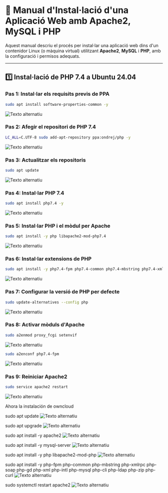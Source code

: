 # 📘 Manual d'Instal·lació d'una Aplicació Web amb Apache2, MySQL i PHP

Aquest manual descriu el procés per instal·lar una aplicació web dins d'un contenidor Linux (o màquina virtual) utilitzant **Apache2**, **MySQL** i **PHP**, amb la configuració i permisos adequats.

---

## 1️⃣ Instal·lació de PHP 7.4 a Ubuntu 24.04

### Pas 1: Instal·lar els requisits previs de PPA

```bash
sudo apt install software-properties-common -y
```

![Texto alternatiu](1.png)

### Pas 2: Afegir el repositori de PHP 7.4

```bash
LC_ALL=C.UTF-8 sudo add-apt-repository ppa:ondrej/php -y
```

![Texto alternatiu](2.png)

### Pas 3: Actualitzar els repositoris

```bash
sudo apt update
```

![Texto alternatiu](3.png)

### Pas 4: Instal·lar PHP 7.4

```bash
sudo apt install php7.4 -y
```

![Texto alternatiu](4.png)

### Pas 5: Instal·lar PHP i el mòdul per Apache

```bash
sudo apt install -y php libapache2-mod-php7.4
```

![Texto alternatiu](5.png)

### Pas 6: Instal·lar extensions de PHP

```bash
sudo apt install -y php7.4-fpm php7.4-common php7.4-mbstring php7.4-xmlrpc php7.4-soap php7.4-gd php7.4-xml php7.4-intl php7.4-mysql php7.4-cli php7.4-ldap php7.4-zip php7.4-curl
```

![Texto alternatiu](6.png)

### Pas 7: Configurar la versió de PHP per defecte

```bash
sudo update-alternatives --config php
```

![Texto alternatiu](7.png)

### Pas 8: Activar mòduls d'Apache

```bash
sudo a2enmod proxy_fcgi setenvif
```

![Texto alternatiu](8.png)

```bash
sudo a2enconf php7.4-fpm
```

![Texto alternatiu](f.png)

### Pas 9: Reiniciar Apache2

```bash
sudo service apache2 restart
```

![Texto alternatiu](9.png)


Ahora la instalación de owncloud

sudo apt update
![Texto alternatiu](1.1.png)

sudo apt upgrade
![Texto alternatiu](2.1.png)

sudo apt install -y apache2
![Texto alternatiu](3.1.png)

sudo apt install -y mysql-server
![Texto alternatiu](4.1.png)

sudo apt install -y php libapache2-mod-php
![Texto alternatiu](5.1.png)

sudo apt install -y php-fpm php-common php-mbstring php-xmlrpc php-soap php-gd php-xml php-intl php-mysql php-cli php-ldap php-zip php-curl
![Texto alternatiu](larga.png)

sudo systemctl restart apache2
![Texto alternatiu]()






